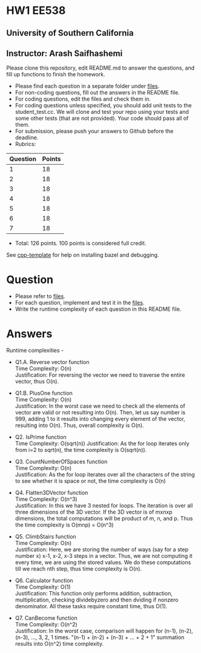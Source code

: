 
# HW1 EE538
## University of Southern California
## Instructor: Arash Saifhashemi

Please clone this repository, edit README.md to answer the questions, and fill up functions to finish the homework.

- Please find each question in a separate folder under [files](/files).
- For non-coding questions, fill out the answers in the README file.
- For coding questions, edit the files and check them in.
- For coding questions unless specified, you should add unit tests to the student_test.cc.
  We will clone and test your repo using your tests and some other tests (that are not provided). Your code should pass all of them.
- For submission, please push your answers to Github before the deadline.
- Rubrics:
  
| Question | Points |
| -------- | ------ |
| 1        | 18     |
| 2        | 18     |
| 3        | 18     |
| 4        | 18     |
| 5        | 18     |
| 6        | 18     |
| 7        | 18     |

- Total: 126 points. 100 points is considered full credit.


See [cpp-template](https://github.com/ourarash/cpp-template) for help on installing bazel and debugging.

# Question
- Please refer to [files](/files).
- For each question, implement and test it in the [files](/files).
- Write the runtime complexity of each question in this README file.

# Answers
Runtime complexities - 
- Q1.A. Reverse vector function  
  Time Complexity: O(n)  
  Justification: For reversing the vector we need to traverse the entire vector, thus O(n).

- Q1.B. PlusOne function   
  Time Complexity: O(n)  
  Justification: In the worst case we need to check all the elements of vector are valid or not resulting into O(n). Then, let us say number is 999, adding 1 to it results into changing every element of the vector, resulting into O(n). Thus, overall complexity is O(n).

- Q2. IsPrime function  
  Time Complexity: O(sqrt(n))
  Justification: As the for loop iterates only from i=2 to sqrt(n), the time complexity is O(sqrt(n)).

- Q3. CountNumberOfSpaces function  
  Time Complexity: O(n)  
  Justification: As the for loop iterates over all the characters of the string to see whether it is space or not, the time complexity is O(n)

- Q4. Flatten3DVector function  
  Time Complexity: O(n^3)  
  Justification: In this we have 3 nested for loops. The iteration is over all three dimensions of the 3D vector. If the 3D vector is of mxnxp dimensions, the total computations will be product of m, n, and p. Thus the time complexity is O(mnp) = O(n^3)

- Q5. ClimbStairs function  
  Time Complexity: O(n)  
  Justification: Here, we are storing the number of ways (say for a step number x) x-1, x-2, x-3 steps in a vector. Thus, we are not computing it every time, we are using the stored values. We do these computations till we reach nth step, thus time complexity is O(n).

- Q6. Calculator function  
  Time Complexity: O(1)  
  Justification: This function only performs addition, subtraction, multiplication, checking dividebyzero and then dviding if nonzero denominator. All these tasks require constant time, thus O(1).

- Q7. CanBecome function  
  Time Complexity: O(n^2)  
  Justification: In the worst case, comparison will happen for (n-1), (n-2), (n-3), ..., 3, 2, 1 times. 
  "(n-1) + (n-2) + (n-3) + ... + 2 + 1" summation results into O(n^2) time complexity.
